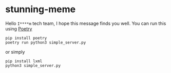 # stunning-meme
Hello `I****m` tech team, I hope this message finds you well. You can run this using [Poetry](https://github.com/python-poetry/poetry)
```
pip install poetry
poetry run python3 simple_server.py
```
or simply
```
pip install lxml
python3 simple_server.py
```
